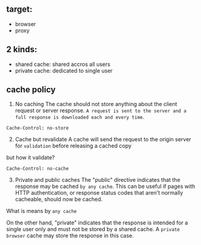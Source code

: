 ## target:
- browser
- proxy

## 2 kinds:
- shared cache: shared accros all users
- private cache: dedicated to single user

## cache policy
1. No caching
The cache should not store anything about the client request or server response. `A request is sent to the server and a full response is downloaded each and every time`.
```
Cache-Control: no-store
```

2. Cache but revalidate
A cache will send the request to the origin server for `validation` before releasing a cached copy

but how it validate?

```
Cache-Control: no-cache
```

3. Private and public caches
The "public" directive indicates that the response may be cached `by any cache`. This can be useful if pages with HTTP authentication, or response status codes that aren't normally cacheable, should now be cached.

What is means by `any cache`

On the other hand, "private" indicates that the response is intended for a single user only and must not be stored by a shared cache. A `private browser` cache may store the response in this case.